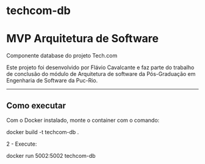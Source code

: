 # techcom-db

# MVP Arquitetura de Software

Componente database do projeto Tech.com

Este projeto foi desenvolvido por Flávio Cavalcante e faz parte do trabalho de conclusão do módulo de Arquitetura de software da Pós-Graduação em Engenharia de Software da Puc-Rio.

---
## Como executar

Com o Docker instalado, monte o container com o comando:

docker build -t techcom-db . 

2 - Execute:

docker run 5002:5002 techcom-db